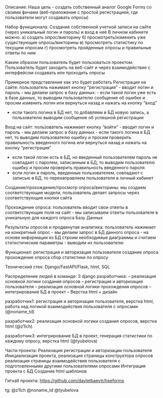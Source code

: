 Описание: 
Наша цель - создать собственный аналог Google Forms со своими фичами (веб-приложение с простой регистрацией, где пользователи могут создавать опросы)

Набор функционала: 
Создание собственной учетной записи на сайте (через уникальный логин и пароль) и вход в неё
В личном кабинете можно:
 а) создать опрос/викторину 
 б) просмотреть/изменить уже существующие опросы/викторины 
 в) просмотреть статистику по текущим опросам 
 г) просмотреть пройденные опросы и правильные ответы по ним 

Каким образом пользователь будет пользоваться проектом: 
Пользователь будет заходить на веб-сайт и через взаимодействие с интерфейсом создавать или проходить опросы 

Примерное представление как это будет работать
Регистрация на сайте: пользователь нажимает кнопку “регистрация” - вводит логин и пароль - мы делаем запрос в базу данных: 
    - если такой логин уже есть в базе данных, то выводим пользователю сообщение об ошибке и просим изменить логин или вернуться назад и нажать на кнопку “вход” 
   - если такого логина в БД нет, то добавляем в БД новую запись, а пользователю выводим сообщение об успешной регистрации 

Вход на сайт: пользователь нажимает кнопку “войти” - вводит логин и пароль - мы делаем запрос в базу данных 
    - если такого логина в БД нет, то выводим пользователю ошибку и просим проверить правильность введенного логина или вернуться назад и нажать на кнопку “регистрация” 
   - если такой логин есть в БД, но введенный пользователем пароль не совпадает с паролем, записанным в БД, то выводим пользователю ошибку и просим проверить правильность введенного пароля 
   - если логин и пароль, введенные пользователем, совпадают с записью в БД, то перенаправляем пользователя в личный кабинет 

Создание/прохождение/просмотр опроса/викторины: мы создаем соответствующие модели, пользователь делает запросы через соответствующие кнопки сайта 

Прохождение опроса: пользователь вводит свои ответы в соответствующие поля на сайт - мы записываем ответы пользователя в уникальную для каждого опроса Базу Данных 

Результаты опросов и продвинутая аналитика: пользователь нажимает на конкретный опрос - мы делаем запрос в БД данного опроса - на основе информации из БД строим необходимые диаграммы и считаем статистические параметры - выводим их пользователю 

Функционал: 
регистрация и авторизация пользователя
создание опроса
прохождение опроса
сбор статистики по опросу

Технический стек: Django/FastAPI/Flask, html, SQL

Распределение людей в команде:
3 django разработчика: 
– реализация основной логики создания опросов
– регистрация и авторизация пользователя
– реализация основной логики прохождения опросов
– интегрирование БД в проект
– Верстка html + дизайн

разработчик1: регистрация и авторизация пользователя, верстка html, работа над логикой взаимодействия пользователя с опросами (@noname_td)

разработчик2: реализация основной логики создания опросов, верстка html (@z1lch)

разработчик3: интегрирование БД в проект, генерация статистики по каждому опросу, верстка html (@tyubelova)

Части проекта:
Реализация регистрации и авторизации пользователя
Инициализация проекта, реализация страницы конструктора опросов
реализация страницы взаимодействия пользователя с подготовленными другими пользователями опросами
Интеграция проекта с БД 
Создание html шаблонов

Гитхаб проекта:
https://github.com/davletbaevtr/hseforms


tg: @z1lch
    @noname_td
    @tyubelova

